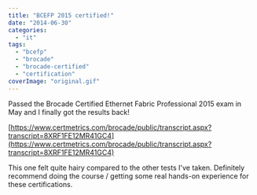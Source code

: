 ```yaml
---
title: "BCEFP 2015 certified!"
date: "2014-06-30"
categories: 
  - "it"
tags: 
  - "bcefp"
  - "brocade"
  - "brocade-certified"
  - "certification"
coverImage: "original.gif"
---
```


Passed the Brocade Certified Ethernet Fabric Professional 2015 exam in May and I finally got the results back!

[https://www.certmetrics.com/brocade/public/transcript.aspx?transcript=8XRF1FE12MR41GC4](https://www.certmetrics.com/brocade/public/transcript.aspx?transcript=8XRF1FE12MR41GC4)

This one felt quite hairy compared to the other tests I've taken. Definitely recommend doing the course / getting some real hands-on experience for these certifications.
